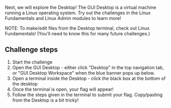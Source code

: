 Next, we will explore the Desktop!
The GUI Desktop is a virtual machine running a Linux operating system. 
Try out the challenges in the Linux Fundamentals and Linux Admin modules to learn more!

NOTE: To make/edit files from the Desktop terminal, check out Linux Fundamentals! (You'll need to know this for many future challenges.)

## Challenge steps
1. Start the challenge
2. Open the GUI Desktop - either click "Desktop" in the top navigation tab, or "GUI Desktop Workspace" when the blue banner pops up below.
3. Open a terminal inside the Desktop - click the black box at the bottom of the desktop
4. Once the terminal is open, your flag will appear! 
5. Follow the steps given in the terminal to submit your flag. Copy/pasting from the Desktop is a bit tricky!
